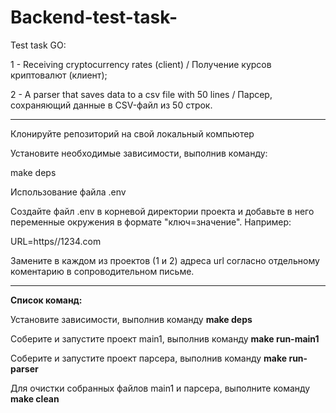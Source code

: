 # Backend-test-task-

Test task GO:

1 - Receiving cryptocurrency rates (client) / Получение курсов криптовалют (клиент);

2 - A parser that saves data to a csv file with 50 lines / Парсер, сохраняющий данные в CSV-файл из 50 строк.

---

Клонируйте репозиторий на свой локальный компьютер

Установите необходимые зависимости, выполнив команду:

make deps

Использование файла .env

Создайте файл .env в корневой директории проекта и добавьте в него переменные окружения в формате "ключ=значение". Например:

URL=https//1234.com

Замените в каждом из проектов (1 и 2) адреса url согласно отдельному коментарию в сопроводительном письме.

---

**Список команд:**

Установите зависимости, выполнив команду **make deps**

Соберите и запустите проект main1, выполнив команду **make run-main1**

Соберите и запустите проект парсера, выполнив команду **make run-parser**

Для очистки собранных файлов main1 и парсера, выполните команду **make clean**
